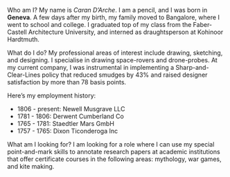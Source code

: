 Who am I?
My name is _Caran D’Arche_. I am a pencil, and I was born in **Geneva**. A few days after my birth, my family moved to Bangalore, where I went to school and college. I graduated top of my class from the Faber-Castell Architecture University, and interned as draughtsperson at Kohinoor Hardtmuth.

What do I do?
My professional areas of interest include drawing, sketching, and designing. I specialise in drawing space-rovers and drone-probes.
At my current company, I was instrumental in implementing a Sharp-and-Clear-Lines policy that reduced smudges by 43% and raised designer satisfaction by more than 78 basis points.

Here’s my employment history:
- 1806 - present: Newell Musgrave LLC
- 1781 - 1806: Derwent Cumberland Co
- 1765 - 1781: Staedtler Mars GmbH
- 1757 - 1765: Dixon Ticonderoga Inc

What am I looking for?
I am looking for a role where I can use my special point-and-mark skills to annotate research papers at academic institutions that offer certificate courses in the following areas: mythology, war games, and kite making.
